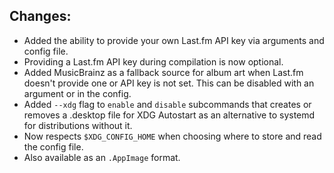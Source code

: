 ## Changes:

- Added the ability to provide your own Last.fm API key via arguments and config file.
- Providing a Last.fm API key during compilation is now optional.
- Added MusicBrainz as a fallback source for album art when Last.fm doesn't provide one or API key is not set. This can be disabled with an argument or in the config.
- Added `--xdg` flag to `enable` and `disable` subcommands that creates or removes a .desktop file for XDG Autostart as an alternative to systemd for distributions without it.
- Now respects `$XDG_CONFIG_HOME` when choosing where to store and read the config file.
- Also available as an `.AppImage` format.
